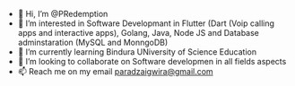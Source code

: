 - 👋 Hi, I’m @PRedemption
- 👀 I’m interested in Software Developmant in Flutter (Dart (Voip calling apps and interactive apps), Golang, Java, Node JS and Database adminstaration (MySQL and MonngoDB)
- 🌱 I’m currently learning Bindura UNiversity of Science Education
- 💞️ I’m looking to collaborate on Software developmen in all fields aspects
- 📫 Reach me on my email paradzaigwira@gmail.com

<!---
PRedemption/PRedemption is a ✨ special ✨ repository because its `README.md` (this file) appears on your GitHub profile.
You can click the Preview link to take a look at your changes.
--->
